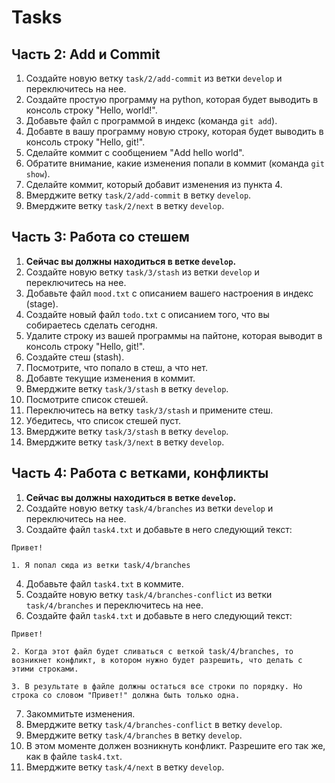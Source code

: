 # Tasks

## Часть 2: Add и Commit

1. Создайте новую ветку `task/2/add-commit` из ветки `develop` и переключитесь на нее.
2. Создайте простую программу на python, которая будет выводить в консоль строку "Hello, world!".
3. Добавьте файл с программой в индекс (команда `git add`).
4. Добавте в вашу программу новую строку, которая будет выводить в консоль строку "Hello, git!".
5. Сделайте коммит с сообщением "Add hello world".
6. Обратите внимание, какие изменения попали в коммит (команда `git show`).
7. Сделайте коммит, который добавит изменения из пункта 4.
8. Вмерджите ветку `task/2/add-commit` в ветку `develop`.
9. Вмерджите ветку `task/2/next` в ветку `develop`.

## Часть 3: Работа со стешем

1. **Сейчас вы должны находиться в ветке `develop`.**
2. Создайте новую ветку `task/3/stash` из ветки `develop` и переключитесь на нее.
3. Добавьте файл `mood.txt` с описанием вашего настроения в индекс (stage).
4. Создайте новый файл `todo.txt` с описанием того, что вы собираетесь сделать сегодня.
5. Удалите строку из вашей программы на пайтоне, которая выводит в консоль строку "Hello, git!".
6. Создайте стеш (stash).
7. Посмотрите, что попало в стеш, а что нет.
8. Добавте текущие изменения в коммит.
9. Вмерджите ветку `task/3/stash` в ветку `develop`.
10. Посмотрите список стешей.
11. Переключитесь на ветку `task/3/stash` и примените стеш.
12. Убедитесь, что список стешей пуст.
13. Вмерджите ветку `task/3/stash` в ветку `develop`.
14. Вмерджите ветку `task/3/next` в ветку `develop`.

## Часть 4: Работа с ветками, конфликты

1. **Сейчас вы должны находиться в ветке `develop`.**
2. Создайте новую ветку `task/4/branches` из ветки `develop` и переключитесь на нее.
3. Создайте файл `task4.txt` и добавьте в него следующий текст:

```
Привет!

1. Я попал сюда из ветки task/4/branches
```

4. Добавьте файл `task4.txt` в коммите.
5. Создайте новую ветку `task/4/branches-сonflict` из ветки `task/4/branches` и переключитесь на нее.
6. Создайте файл `task4.txt` и добавьте в него следующий текст:

```
Привет!

2. Когда этот файл будет сливаться с веткой task/4/branches, то возникнет конфликт, в котором нужно будет разрешить, что делать с этими строками.

3. В результате в файле должны остаться все строки по порядку. Но строка со словом "Привет!" должна быть только одна.
```

7. Закоммитьте изменения.
8. Вмерджите ветку `task/4/branches-сonflict` в ветку `develop`.
9. Вмерджите ветку `task/4/branches` в ветку `develop`.
10. В этом моменте должен возникнуть конфликт. Разрешите его так же, как в файле `task4.txt`.
11. Вмерджите ветку `task/4/next` в ветку `develop`.
